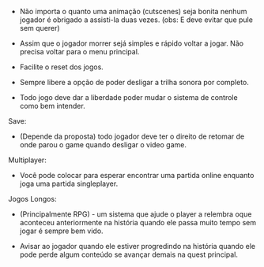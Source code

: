 
- Não importa o quanto uma animação (cutscenes) seja bonita nenhum jogador é obrigado a assisti-la duas vezes. 
(obs: E deve evitar que pule sem querer)

- Assim que o jogador morrer sejá simples e rápido voltar a jogar. Não precisa voltar para o menu principal.

- Facilite o reset dos jogos.

- Sempre libere a opção de poder desligar a trilha sonora por completo.

- Todo jogo deve dar a liberdade poder mudar o sistema de controle como bem intender.

Save:

- (Depende da proposta) todo jogador deve ter o direito de retomar de onde parou o game quando desligar o video game.

Multiplayer:

- Você pode colocar para esperar encontrar uma partida online enquanto joga uma partida singleplayer.

Jogos Longos:

- (Principalmente RPG) - um sistema que ajude o player a relembra oque aconteceu anteriormente na história quando ele passa muito tempo sem jogar é sempre bem vido.

- Avisar ao jogador quando ele estiver progredindo na história quando ele pode perde algum conteúdo se avançar demais na quest principal.

